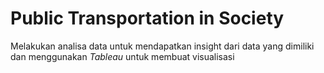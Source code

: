 # Public Transportation in Society

Melakukan analisa data untuk mendapatkan insight dari data yang dimiliki dan menggunakan _Tableau_ untuk membuat visualisasi
